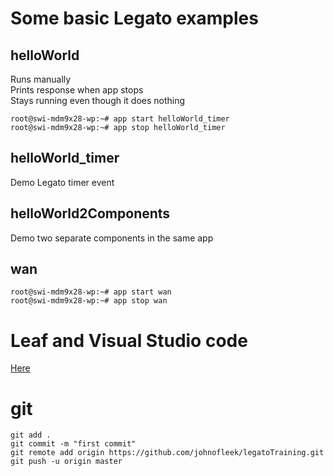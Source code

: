 # Some basic Legato examples

## helloWorld
Runs manually  
Prints response when app stops  
Stays running even though it does nothing  

```
root@swi-mdm9x28-wp:~# app start helloWorld_timer
root@swi-mdm9x28-wp:~# app stop helloWorld_timer
```

## helloWorld_timer
Demo Legato timer event

## helloWorld2Components
Demo two separate components in the same app

## wan
```
root@swi-mdm9x28-wp:~# app start wan
root@swi-mdm9x28-wp:~# app stop wan
```


# Leaf and Visual Studio code

[Here](./wp76_notes.md)

# git

```
git add .
git commit -m "first commit"
git remote add origin https://github.com/johnofleek/legatoTraining.git
git push -u origin master
```
